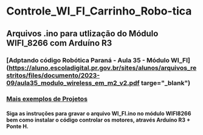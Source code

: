 # Controle_WI_FI_Carrinho_Robo-tica
## Arquivos .ino para utlização do Módulo WIFI_8266 com Arduíno R3 ##
### [Adptando código Robótica Paraná - Aula 35 - Módulo WI_FI](https://aluno.escoladigital.pr.gov.br/sites/alunos/arquivos_restritos/files/documento/2023-09/aula35_modulo_wireless_em_m2_v2.pdf  targe="_blank") 

### [Mais exemplos de Projetos](https://aluno.escoladigital.pr.gov.br/robotica/aulas/educacional)

#### Siga as instruções para gravar o arquivo WI_FI.ino no módulo WIFI8266 bem como instalar o código controlar os motores, através Arduíno R3 + Ponte H. ####

